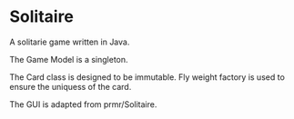 # Solitaire

A solitarie game written in Java.

The Game Model is a singleton. 

The Card class is designed to be immutable. Fly weight factory is used to ensure the uniquess of the card. 

The GUI is adapted from prmr/Solitaire. 

